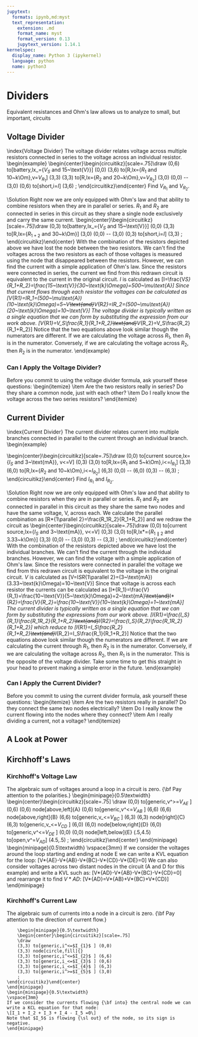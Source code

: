 ```yaml
---
jupytext:
  formats: ipynb,md:myst
  text_representation:
    extension: .md
    format_name: myst
    format_version: 0.13
    jupytext_version: 1.14.1
kernelspec:
  display_name: Python 3 (ipykernel)
  language: python
  name: python3
---
```


# Dividers

Equivalent resistances and Ohm's law allows us to analyze to small, but important, circuits

## Voltage Divider

\index{Voltage Divider}
The voltage divider relates voltage across multiple resistors connected in series to the voltage across an individual resistor.
\begin{example}
\begin{center}\begin{circuitikz}[scale=.75]\draw
(0,6) to[battery,lx_={$V_{S}$ and 15~\text{V}}] (0,0)
(3,6) to[R,lx={$R_1$ and 10~k\Om},v=$V_{R_1}$] (3,3)
(3,3) to[R,lx={$R_2$ and 20~k\Om},v=$V_{R_2}$] (3,0)
(0,0) -- (3,0)
(0,6) to[short,i=$I$] (3,6)
;
\end{circuitikz}\end{center}
Find $V_{R_1}$ and $V_{R_2}$.

\Solution
Right now we are only equipped with Ohm's law and that ability to combine resistors when they are in parallel or series. $R_1$ and $R_2$ are connected in series in this circuit as they share a single node exclusively and carry the same current.
\begin{center}\begin{circuitikz}[scale=.75]\draw
(0,3) to[battery,lx_={$V_{S}$ and 15~\text{V}}] (0,0)
(3,3) to[R,lx={$R_{1+2}$ and 30~k\Om}] (3,0)
(0,0) -- (3,0)
(0,3) to[short,i=$I$] (3,3)
;
\end{circuitikz}\end{center}
With the combination of the resistors depicted above we have lost the node between the two resistors. We can't find the voltages across the two resistors as each of those voltages is measured using the node that disappeared between the resistors. However, we can find the current with a simple application of Ohm's law. Since the resistors were connected in series, the current we find from this redrawn circuit is equivalent to the current in the original circuit. $I$ is calculated as
\[I=\frac{V*S}{R_1+R_2}=\frac{15~\text{V}}{30~\text{k}\Omega}=500~\mu\text{A}\]
Since that current flows through each resistor the voltages can be calculated as
\[V*{R*1}=IR_1=(500~\mu\text{A})(10~\text{k}\Omega)=5~V~~\text{and}~~V*{R*2}=IR_2=(500~\mu\text{A})(20~\text{k}\Omega)=10~\text{V}\]
The voltage divider is typically written as a single equation that we can form by substituting the expression from our work above.
\[V*{R*1}=V_S\frac{R_1}{R_1+R_2}~~\text{and}~~V*{R_2}=V_S\frac{R_2}{R_1+R_2}\]
Notice that the two equations above look similar though the numerators are different. If we are calculating the voltage across $R_1$, then $R_1$ is in the numerator. Conversely, if we are calculating the voltage across $R_2$, then $R_2$ is in the numerator.
\end{example}

### Can I Apply the Voltage Divider?

Before you commit to using the voltage divider formula, ask yourself these questions:
\begin{itemize}
\item Are the two resistors really in series? Do they share a common node, just with each other?
\item Do I really know the voltage across the two series resistors?
\end{itemize}

## Current Divider

\index{Current Divider}
The current divider relates current into multiple branches connected in parallel to the current through an individual branch.
\begin{example}

\begin{center}\begin{circuitikz}[scale=.75]\draw
(0,0) to[current source,lx={$I_S$ and 3~\text{mA}}, v<=V] (0,3)
(3,0) to[R,lx={$R_1$ and 5~k\Om},i<=$I_{R_1}$] (3,3)
(6,0) to[R,lx={$R_2$ and 10~k\Om},i<=$I_{R_2}$] (6,3)
(0,0) -- (6,0)
(0,3) -- (6,3)
;
\end{circuitikz}\end{center}
Find $I_{R_1}$ and $I_{R_2}$.

\Solution
Right now we are only equipped with Ohm's law and that ability to combine resistors when they are in parallel or series. $R_1$ and $R_2$ are connected in parallel in this circuit as they share the same two nodes and have the same voltage, V, across each. We calculate the parallel combination as
\[R*{1\parallel 2}=\frac{R_1R_2}{R_1+R_2}\]
and we redraw the circuit as
\begin{center}\begin{circuitikz}[scale=.75]\draw
(0,0) to[current source,lx={$I_S$ and 3~\text{mA}}, v<=V] (0,3)
(3,0) to[R,lx*={$R_{1\parallel 2}$ and 3.33~k\Om}] (3,3)
(0,0) -- (3,0)
(0,3) -- (3,3)
;
\end{circuitikz}\end{center}
With the combination of the resistors depicted above we have lost the individual branches. We can't find the current through the individual branches. However, we can find the voltage with a simple application of Ohm's law. Since the resistors were connected in parallel the voltage we find from this redrawn circuit is equivalent to the voltage in the original circuit. $V$ is calculated as
\[V=I*SR*{1\parallel 2}=(3~\text{mA})(3.33~\text{k}\Omega)=10~\text{V}\]
Since that voltage is across each resistor the currents can be calculated as
\[I*{R_1}=\frac{V}{R_1}=\frac{10~\text{V}}{5~\text{k}\Omega}=2~\text{mA}~~\text{and}~~I*{R*2}=\frac{V}{R_2}=\frac{10~\text{V}}{10~\text{k}\Omega}=1~\text{mA}\]
The current divider is typically written as a single equation that we can form by substituting the expressions from our work above.
\[I*{R*1}=\frac{I_S}{R_1}\frac{R_1R_2}{R_1+R_2}~~\text{and}~~I*{R*2}=\frac{I_S}{R_2}\frac{R_1R_2}{R_1+R_2}\]
which reduce to
\[I*{R*1}=I_S\frac{R_2}{R_1+R_2}~~\text{and}~~I*{R_2}=I_S\frac{R_1}{R_1+R_2}\]
Notice that the two equations above look similar though the numerators are different. If we are calculating the current through $R_1$, then $R_2$ is in the numerator. Conversely, if we are calculating the voltage across $R_2$, then $R_1$ is in the numerator. This is the opposite of the voltage divider. Take some time to get this straight in your head to prevent making a simple error in the future.
\end{example}

### Can I Apply the Current Divider?

Before you commit to using the current divider formula, ask yourself these questions:
\begin{itemize}
\item Are the two resistors really in parallel? Do they connect the same two nodes electrically?
\item Do I really know the current flowing into the nodes where they connect?
\item Am I really dividing a current, not a voltage?
\end{itemize}

## A Look at Power

## Kirchhoff's Laws

### Kirchhoff's Voltage Law

The algebraic sum of voltages around a loop in a circuit is zero. {\bf Pay attention to the polarities.}
\begin{minipage}{0.5\textwidth}
\begin{center}\begin{circuitikz}[scale=.75]
\draw
(0,0) to[generic,v^>=$V_{AE}$ ] (0,6)
(0,6) node[above,left]{A}
(0,6) to[generic,v^<=$V_{AB}$ ] (6,6)
(6,6) node[above,right]{B}
(6,6) to[generic,v_<=$V_{BC}$ ] (6,3)
(6,3) node[right]{C}
(6,3) to[generic,v_<=$V_{CD}$ ] (6,0)
(6,0) node[below,right]{D}
(6,0) to[generic,v^<=$V_{DE}$ ] (0,0)
(0,0) node[left,below]{E}
(.5,4.5) to[open,v^=$V_{AD}$] (4.5,.5)
;
\end{circuitikz}\end{center}
\end{minipage}
\begin{minipage}{0.5\textwidth}
\vspace{3mm}
If we consider the voltages around the loop starting and ending at node E we can write a KVL equation for the loop:
\[V*{AE}-V*{AB}-V*{BC}-V*{CD}-V*{DE}=0\]
We can also consider voltages across two distant nodes in the circuit (A and D for this example) and write a KVL such as:
\[V*{AD}-V*{AB}-V*{BC}-V*{CD}=0\]
and rearrange it to find $V*{AD}$:
\[V*{AD}=V*{AB}+V*{BC}+V*{CD}\]
\end{minipage}

### Kirchhoff's Current Law

The algebraic sum of currents into a node in a circuit is zero. {\bf Pay attention to the direction of current flow.}

    	\begin{minipage}{0.5\textwidth}
    	\begin{center}\begin{circuitikz}[scale=.75]
    	\draw
    	(3,3) to[generic,i^<=$I_{1}$ ] (0,0)
    	(3,3) node[circle,fill]{}
    	(3,3) to[generic,i^<=$I_{2}$ ] (6,6)
    	(3,3) to[generic,i_<=$I_{3}$ ] (0,6)
    	(3,3) to[generic,i_<=$I_{4}$ ] (6,3)
    	(3,3) to[generic,i^>=$I_{5}$ ] (3,0)
    	;
    \end{circuitikz}\end{center}
    \end{minipage}
    \begin{minipage}{0.5\textwidth}
    \vspace{3mm}
    If we consider the currents flowing {\bf into} the central node we can write a KCL equation for that node:
    \[I_1 + I_2 + I_3 + I_4 - I_5 =0\]
    Note that $I_5$ is flowing {\sl out} of the node, so its sign is negative.
    \end{minipage}
